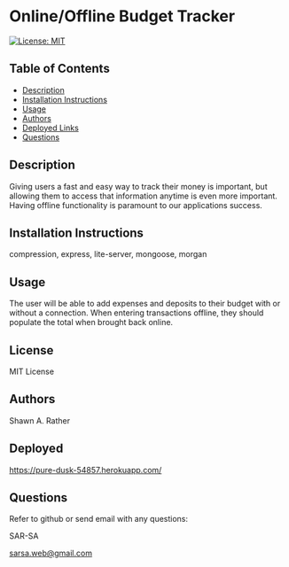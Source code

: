 # Online/Offline Budget Tracker

[![License: MIT](https://img.shields.io/badge/License-MIT-yellow.svg)](https://opensource.org/licenses/MIT)
## Table of Contents
- [Description](#descriptiongo)
- [Installation Instructions](#installgo)
- [Usage](#usagego)
- [Authors](#authorgo)
- [Deployed Links](#deployedgo)
- [Questions](#contactgo)
        
## Description<a id='descriptiongo'></a>

Giving users a fast and easy way to track their money is important, but allowing them to access that information anytime is even more important. Having offline functionality is paramount to our applications success.

## Installation Instructions<a id="installgo"></a>

compression, express, lite-server, mongoose, morgan
## Usage<a id="usagego"></a>

The user will be able to add expenses and deposits to their budget with or without a connection. When entering transactions offline, they should populate the total when brought back online.
## License<a id="licensego"></a>

MIT License


## Authors<a id="authorgo"></a>

Shawn A. Rather


## Deployed<a id="deployedgo"></a>

https://pure-dusk-54857.herokuapp.com/
## Questions<a id="contactgo"></a>

Refer to github or send email with any questions:

SAR-SA

sarsa.web@gmail.com
